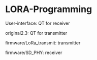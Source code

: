# LORA-Programming

User-interface:            QT for receiver

original2.3:               QT for transmitter

firmware/LoRa_transmit:    transmitter

firmware/SD_PHY:           receiver
